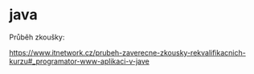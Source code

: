 # java

Průběh zkoušky:

https://www.itnetwork.cz/prubeh-zaverecne-zkousky-rekvalifikacnich-kurzu#_programator-www-aplikaci-v-jave
